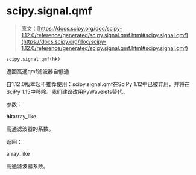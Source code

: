 # scipy.signal.qmf

> 原文：[https://docs.scipy.org/doc/scipy-1.12.0/reference/generated/scipy.signal.qmf.html#scipy.signal.qmf](https://docs.scipy.org/doc/scipy-1.12.0/reference/generated/scipy.signal.qmf.html#scipy.signal.qmf)

```py
scipy.signal.qmf(hk)
```

返回高通qmf滤波器自低通

自1.12.0版本起不推荐使用：scipy.signal.qmf在SciPy 1.12中已被弃用，并将在SciPy 1.15中移除。我们建议改用PyWavelets替代。

参数：

**hk**array_like

高通滤波器的系数。

返回：

array_like

高通滤波器系数。
